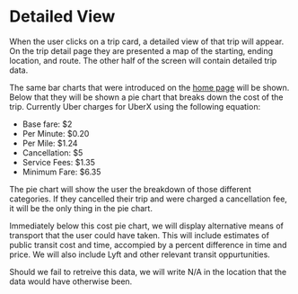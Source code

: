# Detailed View

When the user clicks on a trip card, a detailed view of that trip will appear. On the trip detail page they are presented a map of the starting, ending location, and route. The other half of the screen will contain detailed trip data. 

The same bar charts that were introduced on the [home page](home.md) will be shown. Below that they will be shown a pie chart that breaks down the cost of the trip. Currently Uber charges for UberX using the following equation:

* Base fare: $2
* Per Minute: $0.20
* Per Mile: $1.24
* Cancellation: $5
* Service Fees: $1.35
* Minimum Fare: $6.35

The pie chart will show the user the breakdown of those different categories. If they cancelled their trip and were charged a cancellation fee, it will be the only thing in the pie chart.

Immediately below this cost pie chart, we will display alternative means of transport that the user could have taken. This will include estimates of public transit cost and time, accompied by a percent difference in time and price. We will also include Lyft and other relevant transit oppurtunities.

Should we fail to retreive this data, we will write N/A in the location that the data would have otherwise been.

